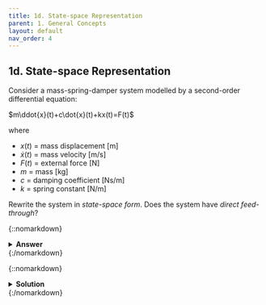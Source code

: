 ```yaml
---
title: 1d. State-space Representation
parent: 1. General Concepts
layout: default
nav_order: 4
---
```


## 1d. State-space Representation

Consider a mass-spring-damper system modelled by a second-order differential equation:

$m\ddot{x}(t)+c\dot{x}(t)+kx(t)=F(t)$

where

* $x(t)$ = mass displacement [m]
* $\dot{x}(t)$ = mass velocity [m/s]
* $F(t)$ = external force [N]
* $m$ = mass [kg]
* $c$ = damping coefficient [Ns/m]
* $k$ = spring constant [N/m]

Rewrite the system in *state-space form*. Does the system have *direct feed-through*?

{::nomarkdown}<details><summary><strong>Answer</strong></summary>{:/nomarkdown}

$\begin{bmatrix}\dot{z}\_1 \\\ \dot{z}\_2\end{bmatrix} = \begin{bmatrix}0 & 1 \\\ -\dfrac{k}{m} & -\dfrac{c}{m}\end{bmatrix}\begin{bmatrix}z\_1 \\\ z\_2\end{bmatrix}+ \begin{bmatrix}0 \\\ \dfrac{1}{m}\end{bmatrix}u(t)$

$y = \begin{bmatrix}1 & 0\end{bmatrix}\begin{bmatrix}z\_1 \\\ z\_2\end{bmatrix} + 0\cdot u(t)$

where

* $z_1 = x(t)$
* $z_2 = \dot{x}(t)$

The system has no direct feed-through.
{::nomarkdown}</details>{:/nomarkdown}

{::nomarkdown}<details><summary><strong>Solution</strong></summary>{:/nomarkdown}

The equation has only one state variable, $x$. However, it contains a second-order derivative with respect to time. State variables must have first-order derivatives. To solve this, we introduce as second state variable that is the derivative of the first one:

* $z_1 = x(t)$
* $z_2 = \dot(t)$

The system then becomes:

$m\dot{z}\_2(t)+cz\_2(t)+k z\_1(t)=F(t)$

$z\_2 = \dot{z}_1(t)$

Let us also introduce the *input* variable(s) $u(t) = F(t)$ and the *output* variable(s) $y(t) = x(t)$.

Then re-write the equations in the standard state-space form:

$\mathbf{\dot{z}} = A\mathbf{z} + B\mathbf{u}$

$\mathbf{y} = C\mathbf{z} + D\mathbf{u}$

This gives us the system on state-space form:


$\begin{bmatrix}\dot{z}\_1 \\\ \dot{z}\_2\end{bmatrix} = \begin{bmatrix}0 & 1 \\\ -\dfrac{k}{m} & -\dfrac{c}{m}\end{bmatrix}\begin{bmatrix}z\_1 \\\ z\_2\end{bmatrix}+ \begin{bmatrix}0 \\\ \dfrac{1}{m}\end{bmatrix}u(t)$

$y = \begin{bmatrix}1 & 0\end{bmatrix}\begin{bmatrix}z\_1 \\\ z\_2\end{bmatrix} + 0\cdot u(t)$

The output variable $y$ does not depend directly on input variable $u$, so there is *no direct feed-through*.
{::nomarkdown}</details>{:/nomarkdown}
